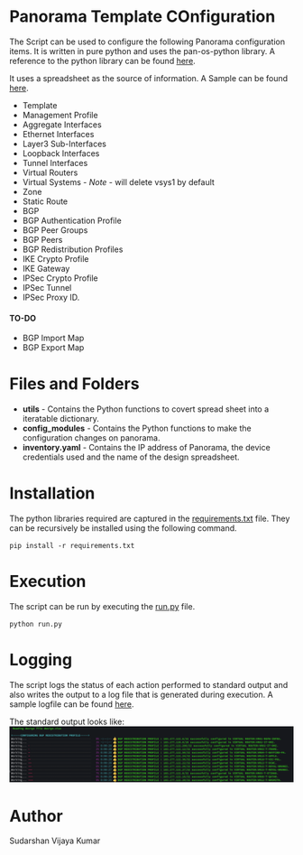# Panorama Template COnfiguration

The Script can be used to configure the following Panorama configuration items.
It is written in pure python and uses the pan-os-python library. A reference to the python library can be found [here](https://pan-os-python.readthedocs.io/en/latest/).

It uses a spreadsheet as the source of information. A Sample can be found [here](./design.xlsx).

* Template
* Management Profile
* Aggregate Interfaces
* Ethernet Interfaces
* Layer3 Sub-Interfaces
* Loopback Interfaces
* Tunnel Interfaces
* Virtual Routers
* Virtual Systems - *Note* - will delete vsys1 by default
* Zone
* Static Route
* BGP
* BGP Authentication Profile
* BGP Peer Groups
* BGP Peers
* BGP Redistribution Profiles
* IKE Crypto Profile
* IKE Gateway
* IPSec Crypto Profile
* IPSec Tunnel
* IPSec Proxy ID.

#### TO-DO
* BGP Import Map
* BGP Export Map

# Files and Folders

* **utils** - Contains the Python functions to covert spread sheet into a iteratable dictionary.
* **config_modules** - Contains the Python functions to make the configuration changes on panorama.
* **inventory.yaml** - Contains the IP address of Panorama, the device credentials used and the name of the design spreadsheet.

# Installation

The python libraries required are captured in the [requirements.txt](./requirements.txt) file.
They can be recursively be installed using the following command.

```
pip install -r requirements.txt
```

# Execution

The script can be run by executing the [run.py](./run.py) file.

```
python run.py
```

# Logging

The script logs the status of each action performed to standard output and also writes the output to a log file
that is generated during execution. A sample logfile can be found [here](./logfile.log).

The standard output looks like:
![stdout](./images/stdout.png)


# Author
Sudarshan Vijaya Kumar

